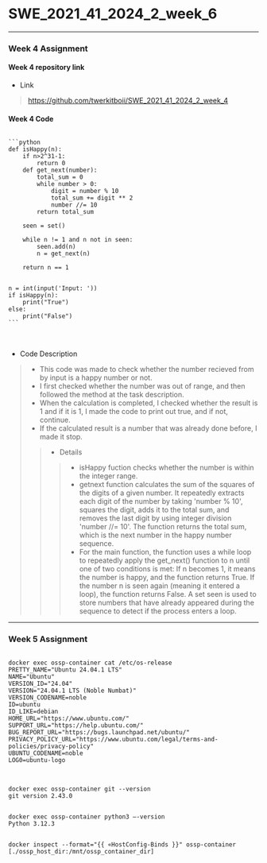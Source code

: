 # SWE_2021_41_2024_2_week_6
___
### Week 4 Assignment
#### Week 4 repository link
- Link
>https://github.com/twerkitboii/SWE_2021_41_2024_2_week_4
#### Week 4 Code
<pre>
<code>
```python
def isHappy(n):
    if n>2^31-1:
        return 0
    def get_next(number):
        total_sum = 0
        while number > 0:
            digit = number % 10
            total_sum += digit ** 2
            number //= 10
        return total_sum

    seen = set()

    while n != 1 and n not in seen:
        seen.add(n)
        n = get_next(n)

    return n == 1


n = int(input('Input: '))
if isHappy(n):
    print("True")
else:
    print("False")
```
</code>
    
</pre>

- Code Description
> - This code was made to check whether the number recieved from by input is a happy number or not.
> - I first checked whether the number was out of range, and then followed the method at the task description.
> - When the calculation is completed, I checked whether the result is 1 and if it is 1, I made the code to print out true, and if not, continue.
> - If the calculated result is a number that was already done before, I made it stop.
>> - Details
>>> - isHappy fuction checks whether the number is within the integer range.
>>> - getnext function calculates the sum of the squares of the digits of a given number. It repeatedly extracts each digit of the number by taking 'number % 10', squares the digit, adds it to the total sum, and removes the last digit by using integer division 'number //= 10'. The function returns the total sum, which is the next number in the happy number sequence.
>>> - For the main function, the function uses a while loop to repeatedly apply the get_next() function to n until one of two conditions is met:
If n becomes 1, it means the number is happy, and the function returns True.
If the number n is seen again (meaning it entered a loop), the function returns False.
A set seen is used to store numbers that have already appeared during the sequence to detect if the process enters a loop.
___
### Week 5 Assignment
<pre><code>
docker exec ossp-container cat /etc/os-release
PRETTY_NAME="Ubuntu 24.04.1 LTS"
NAME="Ubuntu"
VERSION_ID="24.04"
VERSION="24.04.1 LTS (Noble Numbat)"
VERSION_CODENAME=noble
ID=ubuntu
ID_LIKE=debian
HOME_URL="https://www.ubuntu.com/"
SUPPORT_URL="https://help.ubuntu.com/"
BUG_REPORT_URL="https://bugs.launchpad.net/ubuntu/"
PRIVACY_POLICY_URL="https://www.ubuntu.com/legal/terms-and-policies/privacy-policy"
UBUNTU_CODENAME=noble
LOG0=ubuntu-logo
</code>
</pre>

<pre><code>
docker exec ossp-container git --version
git version 2.43.0
</code></pre>

<pre><code>
docker exec ossp-container python3 —-version
Python 3.12.3
</code></pre>

<pre><code>
docker inspect --format="{{ «HostConfig-Binds }}" ossp-container
[./ossp_host_dir:/mnt/ossp_container_dir]
</code></pre>
